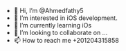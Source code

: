 - 👋 Hi, I’m @Ahmedfathy5
- 👀 I’m interested in iOS development.
- 🌱 I’m currently learning iOs
- 💞️ I’m looking to collaborate on ...
- 📫 How to reach me +201204315858

<!---
Ahmedfathy5/Ahmedfathy5 is a ✨ special ✨ repository because its `README.md` (this file) appears on your GitHub profile.
You can click the Preview link to take a look at your changes.
--->
